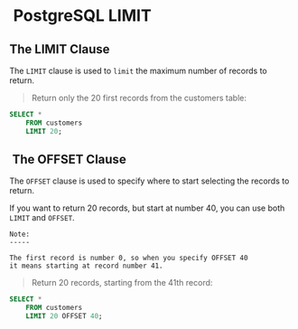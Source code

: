 #  PostgreSQL LIMIT

## The LIMIT Clause

The `LIMIT` clause is used to `limit` the maximum
number of records to return.

> Return only the 20 first records from the customers table:

```sql
SELECT * 
    FROM customers
    LIMIT 20;
```

##  The OFFSET Clause

The `OFFSET` clause is used to specify where to start
selecting the records to return.

If you want to return 20 records, but start at number 40,
you can use both `LIMIT` and `OFFSET`.

```text
Note: 
-----

The first record is number 0, so when you specify OFFSET 40 
it means starting at record number 41.
```

> Return 20 records, starting from the 41th record:

```sql
SELECT * 
    FROM customers
    LIMIT 20 OFFSET 40;
```
